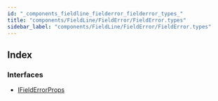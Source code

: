 ```yaml
---
id: "_components_fieldline_fielderror_fielderror_types_"
title: "components/FieldLine/FieldError/FieldError.types"
sidebar_label: "components/FieldLine/FieldError/FieldError.types"
---
```


## Index

### Interfaces

* [IFieldErrorProps](../interfaces/_components_fieldline_fielderror_fielderror_types_.ifielderrorprops.md)
